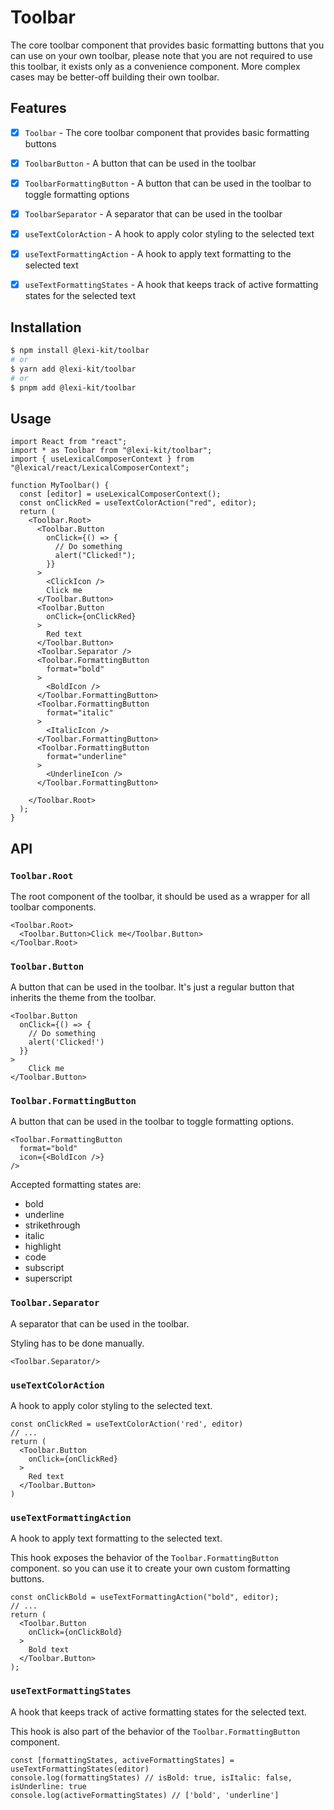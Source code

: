 # Toolbar

The core toolbar component that provides basic formatting buttons 
that you can use on your own toolbar, please note that you are not required to use this toolbar,
it exists only as a convenience component. More complex cases may be better-off building their own toolbar.

## Features

- [x] `Toolbar` - The core toolbar component that provides basic formatting buttons
- [x] `ToolbarButton` - A button that can be used in the toolbar
- [x] `ToolbarFormattingButton` - A button that can be used in the toolbar to toggle formatting options
- [x] `ToolbarSeparator` - A separator that can be used in the toolbar
- [x] `useTextColorAction` - A hook to apply color styling to the selected text
- [x] `useTextFormattingAction` - A hook to apply text formatting to the selected text
- [x] `useTextFormattingStates` - A hook that keeps track of active formatting states for the selected text


## Installation

```sh
$ npm install @lexi-kit/toolbar
# or
$ yarn add @lexi-kit/toolbar
# or
$ pnpm add @lexi-kit/toolbar
```

## Usage

```tsx
import React from "react";
import * as Toolbar from "@lexi-kit/toolbar";
import { useLexicalComposerContext } from "@lexical/react/LexicalComposerContext";

function MyToolbar() {
  const [editor] = useLexicalComposerContext();
  const onClickRed = useTextColorAction("red", editor);
  return (
    <Toolbar.Root>
      <Toolbar.Button
        onClick={() => {
          // Do something
          alert("Clicked!");
        }}
      >
        <ClickIcon />
        Click me
      </Toolbar.Button>
      <Toolbar.Button
        onClick={onClickRed}
      >
        Red text
      </Toolbar.Button>
      <Toolbar.Separator />
      <Toolbar.FormattingButton
        format="bold"
      >
        <BoldIcon />
      </Toolbar.FormattingButton>
      <Toolbar.FormattingButton
        format="italic"
      >
        <ItalicIcon />
      </Toolbar.FormattingButton>
      <Toolbar.FormattingButton
        format="underline"
      >
        <UnderlineIcon />
      </Toolbar.FormattingButton>

    </Toolbar.Root>
  );
}
```

## API

### `Toolbar.Root`

The root component of the toolbar, it should be used as a wrapper for all toolbar components.

```tsx
<Toolbar.Root>
  <Toolbar.Button>Click me</Toolbar.Button>
</Toolbar.Root>
```

### `Toolbar.Button`

A button that can be used in the toolbar. It's just a regular button
that inherits the theme from the toolbar.

```tsx
<Toolbar.Button
  onClick={() => {
    // Do something
    alert('Clicked!')
  }}
>
    Click me
</Toolbar.Button>
```

### `Toolbar.FormattingButton`

A button that can be used in the toolbar to toggle formatting options.

```tsx
<Toolbar.FormattingButton
  format="bold"
  icon={<BoldIcon />}
/>
```

Accepted formatting states are:
- bold
- underline
- strikethrough
- italic
- highlight
- code
- subscript
- superscript

### `Toolbar.Separator`

A separator that can be used in the toolbar.

Styling has to be done manually.

```tsx
<Toolbar.Separator/>
```

### `useTextColorAction`

A hook to apply color styling to the selected text.

```tsx
const onClickRed = useTextColorAction('red', editor)
// ...
return (
  <Toolbar.Button
    onClick={onClickRed}
  >
    Red text
  </Toolbar.Button>
)
```

### `useTextFormattingAction`

A hook to apply text formatting to the selected text.

This hook exposes the behavior of the `Toolbar.FormattingButton` component.
so you can use it to create your own custom formatting buttons.

```tsx
const onClickBold = useTextFormattingAction("bold", editor);
// ...
return (
  <Toolbar.Button
    onClick={onClickBold}
  >
    Bold text
  </Toolbar.Button>
);
```

### `useTextFormattingStates`

A hook that keeps track of active formatting states for the selected text.

This hook is also part of the behavior of the `Toolbar.FormattingButton` component.

```tsx
const [formattingStates, activeFormattingStates] = useTextFormattingStates(editor)
console.log(formattingStates) // isBold: true, isItalic: false, isUnderline: true
console.log(activeFormattingStates) // ['bold', 'underline']
```
